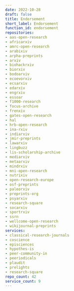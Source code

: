 ```yaml
---
date: 2022-10-28
draft: false
title: Endorsement
short_label: Endorsement
function_id: endorsement
repositories:
- aas-open-research
- africarxiv
- amrc-open-research
- arabixiv
- arpha-preprints
- arxiv
- biohackrxiv
- biorxiv
- bodoarxiv
- ecoevorxiv
- ecsarxiv
- edarxiv
- engrxiv
- essoar
- f1000-research
- focus-archive
- frenxiv
- gates-open-research
- hal
- hrb-open-research
- ina-rxiv
- indiarxiv
- jmir-preprints
- lawarxiv
- lingbuzz
- lis-scholarship-archive
- mediarxiv
- metaarxiv
- mindrxiv
- mni-open-research
- nutrixiv
- open-research-europe
- osf-preprints
- paleorxiv
- preprints-org
- psyarxiv
- research-square
- socarxiv
- sportrxiv
- ssrn
- wellcome-open-research
- wikijournal-preprints
services:
- classical-research-journals
- coscience
- episciences
- hypothes-is
- peer-community-in
- peeriodicals
- plaudit
- prelights
- research-square
repo_count: 42
service_count: 9
---
```



